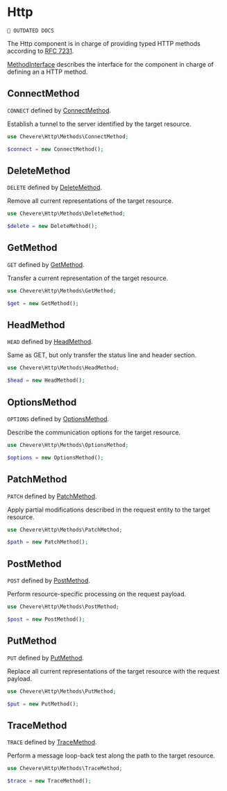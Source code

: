 # Http

`🚧 OUTDATED DOCS`

The Http component is in charge of providing typed HTTP methods according to [RFC 7231](https://tools.ietf.org/html/rfc7231).

[MethodInterface](../reference/Chevere/Interfaces/Http/MethodInterface.md) describes the interface for the component in charge of defining an a HTTP method.

## ConnectMethod

`CONNECT` defined by [ConnectMethod](../reference/Chevere/Components/Http/Methods/ConnectMethod.md).

Establish a tunnel to the server identified by the target resource.

```php
use Chevere\Http\Methods\ConnectMethod;

$connect = new ConnectMethod();
```

## DeleteMethod

`DELETE` defined by [DeleteMethod](../reference/Chevere/Components/Http/Methods/DeleteMethod.md).

Remove all current representations of the target resource.

```php
use Chevere\Http\Methods\DeleteMethod;

$delete = new DeleteMethod();
```

## GetMethod

`GET` defined by [GetMethod](../reference/Chevere/Components/Http/Methods/GetMethod.md).

Transfer a current representation of the target resource.

```php
use Chevere\Http\Methods\GetMethod;

$get = new GetMethod();
```

## HeadMethod

`HEAD` defined by [HeadMethod](../reference/Chevere/Components/Http/Methods/HeadMethod.md).

Same as GET, but only transfer the status line and header section.

```php
use Chevere\Http\Methods\HeadMethod;

$head = new HeadMethod();
```

## OptionsMethod

`OPTIONS` defined by [OptionsMethod](../reference/Chevere/Components/Http/Methods/OptionsMethod.md).

Describe the communication options for the target resource.

```php
use Chevere\Http\Methods\OptionsMethod;

$options = new OptionsMethod();
```

## PatchMethod

`PATCH` defined by [PatchMethod](../reference/Chevere/Components/Http/Methods/PatchMethod.md).

Apply partial modifications described in the request entity to the target resource.

```php
use Chevere\Http\Methods\PatchMethod;

$path = new PatchMethod();
```

## PostMethod

`POST` defined by [PostMethod](../reference/Chevere/Components/Http/Methods/PostMethod.md).

Perform resource-specific processing on the request payload.

```php
use Chevere\Http\Methods\PostMethod;

$post = new PostMethod();
```

## PutMethod

`PUT` defined by [PutMethod](../reference/Chevere/Components/Http/Methods/PutMethod.md).

Replace all current representations of the target resource with the request payload.

```php
use Chevere\Http\Methods\PutMethod;

$put = new PutMethod();
```

## TraceMethod

`TRACE` defined by [TraceMethod](../reference/Chevere/Components/Http/Methods/TraceMethod.md).

Perform a message loop-back test along the path to the target resource.

```php
use Chevere\Http\Methods\TraceMethod;

$trace = new TraceMethod();
```

